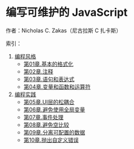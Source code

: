 # 编写可维护的 JavaScript

作者：Nicholas C. Zakas（尼古拉斯 C 扎卡斯）

索引：

1. [编程风格](./编程风格.md)
    * [第01章.基本的格式化](./第01章.基本的格式化.md)
    * [第02章.注释](./第02章.注释.md)
    * [第03章.语句和表达式](./第03章.语句和表达式.md)
    * [第04章.变量和函数和运算符](./第04章.变量和函数和运算符.md)
2. [编程实践](./编程实践.md)
    * [第05章.UI层的松耦合](./第05章.UI层的松耦合.md)
    * [第06章.避免使用全局变量](./第06章.避免使用全局变量.md)
    * [第07章.事件处理](./第07章.事件处理.md)
    * [第08章.避免空比较](./第08章.避免空比较.md)
    * [第09章.分离可配置的数据](./第09章.分离可配置的数据.md)
    * [第10章.抛出自定义错误](./第10章.抛出自定义错误.md)